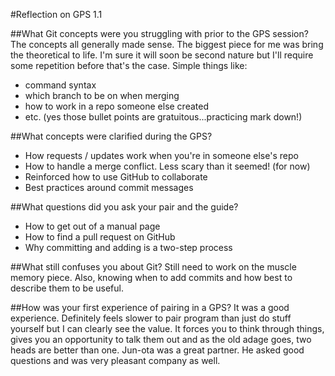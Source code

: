 #Reflection on GPS 1.1

##What Git concepts were you struggling with prior to the GPS session?
The concepts all generally made sense. The biggest piece for me was bring the theoretical to life. I'm sure it will soon be second nature but I'll require some repetition before that's the case. Simple things like:
* command syntax
* which branch to be on when merging
* how to work in a repo someone else created
* etc. (yes those bullet points are gratuitous...practicing mark down!)

##What concepts were clarified during the GPS?
* How requests / updates work when you're in someone else's repo
* How to handle a  merge conflict. Less scary than it seemed! (for now)
* Reinforced how to use GitHub to collaborate
* Best practices around commit messages

##What questions did you ask your pair and the guide?
* How to get out of a manual page
* How to find a pull request on GitHub
* Why committing and adding is a two-step process

##What still confuses you about Git?
Still need to work on the muscle memory piece. Also, knowing when to add commits and how best to describe them to be useful.

##How was your first experience of pairing in a GPS?
It was a good experience. Definitely feels slower to pair program than just do stuff yourself but I can clearly see the value. It forces you to think through things, gives you an opportunity to talk them out and as the old adage goes, two heads are better than one. Jun-ota was a great partner. He asked good questions and was very pleasant company as well.
